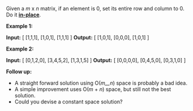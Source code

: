 
Given a  _m_  x  _n_  matrix, if an element is 0, set its entire row and column to 0. Do it  [**in-place**](https://en.wikipedia.org/wiki/In-place_algorithm).

**Example 1:**

**Input:** 
[
  [1,1,1],
  [1,0,1],
  [1,1,1]
]
**Output:** 
[
  [1,0,1],
  [0,0,0],
  [1,0,1]
]

**Example 2:**

**Input:** 
[
  [0,1,2,0],
  [3,4,5,2],
  [1,3,1,5]
]
**Output:** 
[
  [0,0,0,0],
  [0,4,5,0],
  [0,3,1,0]
]

**Follow up:**

-   A straight forward solution using O(_m__n_) space is probably a bad idea.
-   A simple improvement uses O(_m_  +  _n_) space, but still not the best solution.
-   Could you devise a constant space solution?